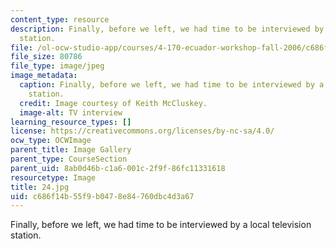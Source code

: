 ```yaml
---
content_type: resource
description: Finally, before we left, we had time to be interviewed by a local television
  station.
file: /ol-ocw-studio-app/courses/4-170-ecuador-workshop-fall-2006/c686f14b55f9b0478e84760dbc4d3a67_24.jpg
file_size: 80786
file_type: image/jpeg
image_metadata:
  caption: Finally, before we left, we had time to be interviewed by a local television
    station.
  credit: Image courtesy of Keith McCluskey.
  image-alt: TV interview
learning_resource_types: []
license: https://creativecommons.org/licenses/by-nc-sa/4.0/
ocw_type: OCWImage
parent_title: Image Gallery
parent_type: CourseSection
parent_uid: 8ab0d46b-c1a6-001c-2f9f-86fc11331618
resourcetype: Image
title: 24.jpg
uid: c686f14b-55f9-b047-8e84-760dbc4d3a67
---
```

Finally, before we left, we had time to be interviewed by a local television station.